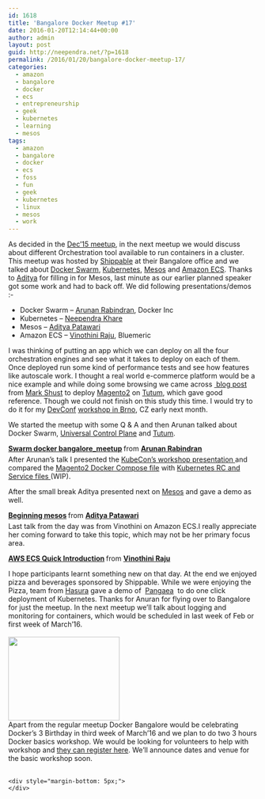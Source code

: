 ```yaml
---
id: 1618
title: 'Bangalore Docker Meetup #17'
date: 2016-01-20T12:14:44+00:00
author: admin
layout: post
guid: http://neependra.net/?p=1618
permalink: /2016/01/20/bangalore-docker-meetup-17/
categories:
  - amazon
  - bangalore
  - docker
  - ecs
  - entrepreneurship
  - geek
  - kubernetes
  - learning
  - mesos
tags:
  - amazon
  - bangalore
  - docker
  - ecs
  - foss
  - fun
  - geek
  - kubernetes
  - linux
  - mesos
  - work
---
```

As decided in the [Dec&#8217;15 meetup](http://neependra.net/?p=1540), in the next meetup we would discuss about different Orchestration tool available to run containers in a cluster. This meetup was hosted by [Shippable](https://app.shippable.com/) at their Bangalore office and we talked about [Docker Swarm](https://www.docker.com/docker-swarm), [Kubernetes](http://kubernetes.io), [Mesos](http://mesos.apache.org/) and [Amazon ECS](http://docs.aws.amazon.com/AmazonECS/latest/developerguide/Welcome.html). Thanks to [Aditya](https://twitter.com/adityapatawari) for filling in for Mesos, last minute as our earlier planned speaker got some work and had to back off. We did following presentations/demos :-

  * Docker Swarm &#8211; [Arunan Rabindran](https://twitter.com/arunan), Docker Inc
  * Kubernetes &#8211; [Neependra Khare](http://neependra.net/)
  * Mesos &#8211; [Aditya Patawari](https://twitter.com/adityapatawari)
  * Amazon ECS &#8211; [Vinothini Raju](https://twitter.com/vinothiniraju), Bluemeric

I was thinking of putting an app which we can deploy on all the four orchestration engines and see what it takes to deploy on each of them. Once deployed run some kind of performance tests and see how features like autoscale work. I thought a real world e-commerce platform would be a nice example and while doing some browsing we came across [ blog post](http://mageinferno.com/blog/deploy-magento-2-digital-ocean-tutum)  from [Mark Shust](https://github.com/markoshust) to deploy [Magento2](https://magento.com/) on [Tutum](https://www.tutum.co/), which gave good reference. Though we could not finish on this study this time. I would try to do it for my [DevConf](http://devconf.cz/) [workshop in Brno](http://sched.co/5lzC), CZ early next month.
  
We started the meetup with some Q & A and then Arunan talked about Docker Swarm, [Universal Control Plane](https://www.docker.com/universal-control-plane) and [Tutum](https://www.tutum.co/).
  


<div style="margin-bottom: 5px;">
  <strong> <a title="Swarm docker bangalore_meetup" href="//www.slideshare.net/arunanrabindran/swarm-docker-bangaloremeetup" target="_blank">Swarm docker bangalore_meetup</a> </strong> from <strong><a href="//www.slideshare.net/arunanrabindran" target="_blank">Arunan Rabindran</a></strong>
</div>

<div style="margin-bottom: 5px;">
</div>

<div style="margin-bottom: 5px;">
  After Arunan&#8217;s talk I presented the <a href="https://docs.google.com/document/d/1ldi7BvwdMbOCoNYKuf_gpiGAQxXPo1x_xOQ4GfTZQDw/edit">KubeCon&#8217;s workshop presentation </a>and compared the <a href="https://github.com/nkhare/container-orchestration/tree/master/swarm">Magento2 Docker Compose file</a> with <a href="https://github.com/nkhare/container-orchestration/tree/master/kubernetes">Kubernetes RC and Service files </a>(WIP).
</div>


  
After the small break Aditya presented next on [Mesos](http://mesos.apache.org/) and gave a demo as well.
  


<div style="margin-bottom: 5px;">
  <strong> <a title="Beginning mesos" href="//www.slideshare.net/AdityaPatawari/beginning-mesos" target="_blank">Beginning mesos</a> </strong> from <strong><a href="//www.slideshare.net/AdityaPatawari" target="_blank">Aditya Patawari</a></strong>
</div>

<div style="margin-bottom: 5px;">
</div>

<div style="margin-bottom: 5px;">
  Last talk from the day was from Vinothini on Amazon ECS.I really appreciate her coming forward to take this topic, which may not be her primary focus area.
</div>

<div style="margin-bottom: 5px;">
  </p> 
  
  <div style="margin-bottom: 5px;">
    <strong> <a title="AWS ECS Quick Introduction" href="//www.slideshare.net/VinothiniRaju/aws-ecs-quick-introduction" target="_blank">AWS ECS Quick Introduction</a> </strong> from <strong><a href="//www.slideshare.net/VinothiniRaju" target="_blank">Vinothini Raju</a></strong>
  </div>
  
  <p>
    I hope participants learnt something new on that day. At the end we enjoyed pizza and beverages sponsored by Shippable. While we were enjoying the Pizza, team from <a href="http://hasura.io/">Hasura</a> gave a demo of  <a href="https://github.com/hasura/pangaea">Pangaea</a>  to do one click deployment of Kubernetes. Thanks for Anuran for flying over to Bangalore for just the meetup. In the next meetup we&#8217;ll talk about logging and monitoring for containers, which would be scheduled in last week of Feb or first week of March&#8217;16.<br /> &nbsp;<br /> <img class="aligncenter" src="https://pbs.twimg.com/media/CY0QnQHUwAAf2I3.jpg:large" alt="" width="225" height="169" /><br /> Apart from the regular meetup Docker Bangalore would be celebrating Docker&#8217;s 3 Birthday in third week of March&#8217;16 and we plan to do two 3 hours Docker basics workshop. We would be looking for volunteers to help with workshop and <a href="https://docs.google.com/forms/d/1dQJNRN9mT3coQR9_9B0z4qxBNEqoBYY4_ugw6KcMsec/">they can register here</a>. We&#8217;ll announce dates and venue for the basic workshop soon.<br /> &nbsp; </div> 
    
    <div style="margin-bottom: 5px;">
    </div>
